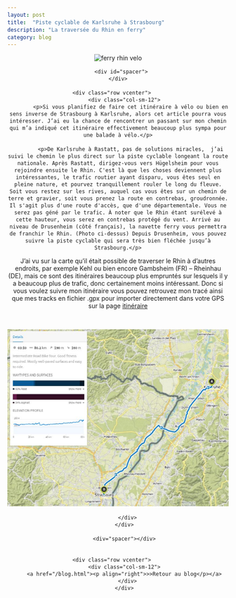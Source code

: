 ```yaml
---
layout: post
title:  "Piste cyclable de Karlsruhe à Strasbourg"
description: "La traversée du Rhin en ferry"
category: blog
---
```


<div class="container blog" align="center">
     <div class="row vcenter">
         <div class="col-sm-12">
        <img src="https://batardo.github.io/Images/IMG_0128.JPG" id="" alt="ferry rhin velo">
        </div>
      </div>

      <div id="spacer">
    </div>

      <div class="row vcenter">      
        <div class="col-sm-12">
            <p>Si vous planifiez de faire cet itinéraire à vélo ou bien en sens inverse de Strasbourg à Karlsruhe, alors cet article pourra vous intéresser. J’ai eu la chance de rencontrer un passant sur mon chemin qui m’a indiqué cet itinéraire effectivement beaucoup plus sympa pour une balade à vélo.</p>

            <p>De Karlsruhe à Rastatt, pas de solutions miracles,  j’ai suivi le chemin le plus direct sur la piste cyclable longeant la route nationale. Après Rastatt, dirigez-vous vers Hügelsheim pour vous rejoindre ensuite le Rhin. C'est là que les choses deviennent plus intéressantes, le trafic routier ayant disparu, vous êtes seul en pleine nature, et pourvez tranquillement rouler le long du fleuve. Soit vous restez sur les rives, auquel cas vous êtes sur un chemin de terre et gravier, soit vous prenez la route en contrebas, groudronnée. Il s'agit plus d'une route d'accès, que d'une départementale. Vous ne serez pas géné par le trafic. À noter que le Rhin étant surélevé à cette hauteur, vous serez en contrebas protégé du vent. Arrivé au niveau de Drusenheim (côté français), la navette ferry vous permettra de franchir le Rhin. (Photo ci-dessus) Depuis Drusenheim, vous pouvez suivre la piste cyclable qui sera très bien fléchée jusqu’à Strasbourg.</p>


<p>J’ai vu sur la carte qu’il était possible de traverser le Rhin à d’autres endroits, par exemple Kehl ou bien encore Gambsheim (FR) – Rheinhau (DE), mais ce sont des itinéraires beaucoup plus empruntés sur lesquels il y a beaucoup plus de trafic, donc certainement moins intéressant. Donc si vous voulez suivre mon itinéraire vous pouvez retrouvez mon tracé ainsi que mes tracks en fichier .gpx pour importer directement dans votre GPS sur la page <a href="/itineraire-velo/allemagne-portugal.html">itinéraire</a></p>
</br>

<a href="https://en.komoot.de/tour/11750427/embed" target="_blank"><img src="https://raw.githubusercontent.com/batardo/batardo.github.io/master/Images/Routes//11750427_09.JPG" alt="itinéraire vélo de Karlsruhe à Strasbourg" id="mapa"></a>
            
          </div>
        </div>
        
        <div="spacer"></div>


      <div class="row vcenter">      
        <div class="col-sm-12">
        <a href="/blog.html"><p align="right">>>Retour au blog</p></a>
          </div>
        </div>


  </div>
